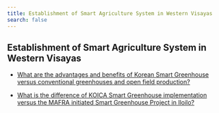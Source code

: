 ```yaml
---
title: Establishment of Smart Agriculture System in Western Visayas
search: false
---
```


## Establishment of Smart Agriculture System in Western Visayas


 - [What are the advantages and benefits of Korean Smart Greenhouse versus conventional greenhouses and open field production?](/fy-2022-plan-and-budget/establishment-of-smart-agriculture-system-in-western-visayas/what-are-the-advantages-and-benefits-of-korean-smart-greenhouse-versus-conventional-greenhouses-and-)
    
 - [What is the difference of KOICA Smart Greenhouse implementation versus the MAFRA initiated Smart Greenhouse Project in Iloilo?](/fy-2022-plan-and-budget/establishment-of-smart-agriculture-system-in-western-visayas/what-is-the-difference-of-koica-smart-greenhouse-implementation-versus-the-mafra-initiated-smart-gre)
    
